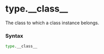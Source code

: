 # type.\_\_class\_\_

The class to which a class instance belongs.

### Syntax

```python
type.__class__
```
